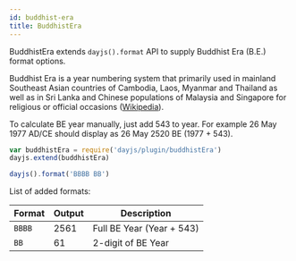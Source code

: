 ```yaml
---
id: buddhist-era
title: BuddhistEra
---
```


BuddhistEra extends `dayjs().format` API to supply Buddhist Era (B.E.) format options.

Buddhist Era is a year numbering system that primarily used in mainland Southeast Asian countries of Cambodia, Laos, Myanmar and Thailand as well as in Sri Lanka and Chinese populations of Malaysia and Singapore for religious or official occasions ([Wikipedia](https://en.wikipedia.org/wiki/Buddhist_calendar)).

To calculate BE year manually, just add 543 to year. For example 26 May 1977 AD/CE should display as 26 May 2520 BE (1977 + 543).

```javascript
var buddhistEra = require('dayjs/plugin/buddhistEra')
dayjs.extend(buddhistEra)

dayjs().format('BBBB BB')
```

List of added formats:

| Format | Output | Description               |
| ------ | ------ | ------------------------- |
| `BBBB` | 2561   | Full BE Year (Year + 543) |
| `BB`   | 61     | 2-digit of BE Year        |
